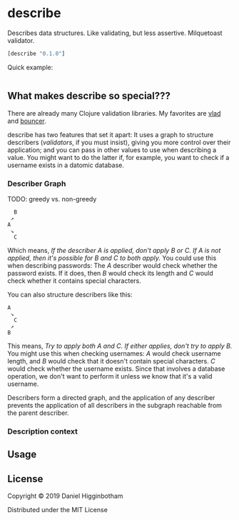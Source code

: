 # describe

Describes data structures. Like validating, but less
assertive. Milquetoast validator.

```clj
[describe "0.1.0"]
```

Quick example:

```clojure

```

## What makes describe so special???

There are already many Clojure validation libraries. My favorites are
[vlad](https://github.com/logaan/vlad) and
[bouncer](https://github.com/leonardoborges/bouncer).

describe has two features that set it apart: It uses a graph to
structure describers (_validators_, if you must insist), giving you
more control over their application; and you can pass in other values
to use when describing a value. You might want to do the latter if,
for example, you want to check if a username exists in a datomic
database.

### Describer Graph

TODO: greedy vs. non-greedy

```
  B
 ↗
A
 ↘
  C
```

Which means, _If the describer A is applied, don't apply B or C. If A
is not applied, then it's possible for B and C to both apply._ You
could use this when describing passwords: The _A_ describer would
check whether the password exists. If it does, then _B_ would check
its length and _C_ would check whether it contains special characters.

You can also structure describers like this:

```
A
 ↘
  C
 ↗
B
```

This means, _Try to apply both A and C. If either applies, don't try
to apply B._ You might use this when checking usernames: _A_ would
check username length, and _B_ would check that it doesn't contain
special characters. _C_ would check whether the username exists. Since
that involves a database operation, we don't want to perform it unless
we know that it's a valid username.

Describers form a directed graph, and the application of any describer
prevents the application of all describers in the subgraph reachable
from the parent describer.

### Description context



## Usage



## License

Copyright © 2019 Daniel Higginbotham

Distributed under the MIT License
